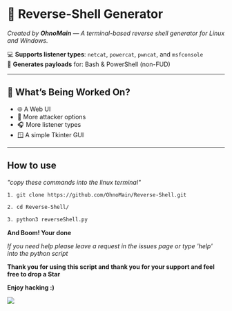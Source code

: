 # 🐚 Reverse-Shell Generator

_Created by **OhnoMain** — A terminal-based reverse shell generator for Linux and Windows._

💻 **Supports listener types**: `netcat`, `powercat`, `pwncat`, and `msfconsole`  
🐍 **Generates payloads** for: Bash & PowerShell (non-FUD)

---

## 🚧 What’s Being Worked On?

- 🌐 A Web UI  
- 🎯 More attacker options  
- 🎧 More listener types  
- 🪟 A simple Tkinter GUI  

---

<h2>How to use</h2>

_"copy these commands into the linux terminal"_
```bash 
1. git clone https://github.com/OhnoMain/Reverse-Shell.git
```
```bash
2. cd Reverse-Shell/
```
```bash
3. python3 reverseShell.py
```
**And Boom! Your done**

_If you need help please leave a request in the issues page or type 'help' into the python script_

**Thank you for using this script and thank you for your support and feel free to drop a Star**

**Enjoy hacking :)**

<img src="https://media.giphy.com/media/v1.Y2lkPTc5MGI3NjExbnJ5bHQ2cXkyenU4ajc1YWdpNGlua2Z6dm10Nmt4YnhxZHp3bXBrOCZlcD12MV9naWZzX3NlYXJjaCZjdD1n/B4dt6rXq6nABilHTYM/giphy.gif">

